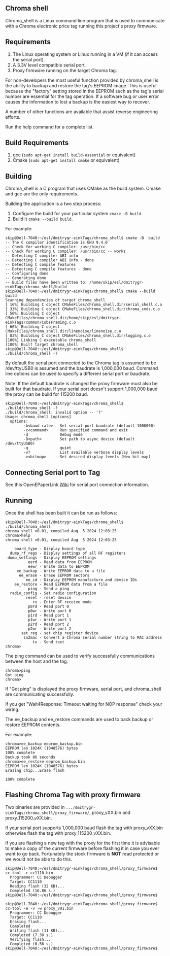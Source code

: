 ## Chroma shell

Chroma_shell is a Linux command line program that is used to communicate with 
a Chroma electronic price tag running this project's proxy firmware.

## Requirements

1. The Linux operating system or Linux running in a VM (if it can access the serial port).
2. A 3.3V level compatible serial port.
3. Proxy firmware running on the target Chroma tag.

For non-developers the most useful function provided by chroma_shell is the
ability to backup and restore the tag's EEPROM image.  This is useful because the
"factory" setting stored in the EEPROM such as the tag's serial number
are essential for the tag operation.  If a software bug or user error
causes the information to lost a backup is the easiest way to recover.

A number of other functions are available that assist reverse engineering
efforts. 

Run the help command for a complete list.

## Build Requirements

1. gcc (`sudo apt-get install build-essential` or equivalent)
2. Cmake (`sudo apt-get install cmake` or equivalent)

## Building

Chroma_shell is a C program that uses CMake as the build system.  Cmake
and gcc are the only requirements.

Building the application is a two step process:

1. Configure the build for your particular system ``cmake -B build``.
2. Build it ``cmake --build build``.

For example:
```
skip@Dell-7040:~/esl/dmitrygr-einkTags/chroma_shell$ cmake -B  build
-- The C compiler identification is GNU 9.4.0
-- Check for working C compiler: /usr/bin/cc
-- Check for working C compiler: /usr/bin/cc -- works
-- Detecting C compiler ABI info
-- Detecting C compiler ABI info - done
-- Detecting C compile features
-- Detecting C compile features - done
-- Configuring done
-- Generating done
-- Build files have been written to: /home/skip/esl/dmitrygr-einkTags/chroma_shell/build
skip@Dell-7040:~/esl/dmitrygr-einkTags/chroma_shell$ cmake --build build
Scanning dependencies of target chroma_shell
[ 16%] Building C object CMakeFiles/chroma_shell.dir/serial_shell.c.o
[ 33%] Building C object CMakeFiles/chroma_shell.dir/chroma_cmds.c.o
[ 50%] Building C object CMakeFiles/chroma_shell.dir/home/skip/esl/dmitrygr-einkTags/common/CobsFraming.c.o
[ 66%] Building C object CMakeFiles/chroma_shell.dir/linenoise/linenoise.c.o
[ 83%] Building C object CMakeFiles/chroma_shell.dir/logging.c.o
[100%] Linking C executable chroma_shell
[100%] Built target chroma_shell
skip@Dell-7040:~/esl/dmitrygr-einkTags/chroma_shell$ ./build/chroma_shell -?
```

By default the serial port connected to the Chroma tag is assumed to be 
/dev/ttyUSB0 is assumed and the baudrate is 1,000,000 baud.  Command line
options can be used to specify a different serial port or baudrate.

Note:  If the default baudrate is changed the proxy firmware must also be
built for that baudrate.  If your serial port doesn't support 1,000,000 baud
the proxy can be build for 115200 baud.

```
skip@Dell-7040:~/esl/dmitrygr-einkTags/chroma_shell$ ./build/chroma_shell -?
./build/chroma_shell: invalid option -- '?'
Usage: chroma_shell [options]
  options:
        -b<baud rate>   Set serial port baudrate (default 1000000)
        -c<command>     Run specified command and exit
        -d              Debug mode
        -D<path>        Set path to async device (default /dev/ttyUSB0)
        -q              quiet
        -v?             List available verbose display levels
        -v<bitmap>      Set desired display levels (Hex bit map)
```

## Connecting Serial port to Tag

See this OpenEPaperLink [Wiki](https://github.com/OpenEPaperLink/OpenEPaperLink/wiki/Chroma-Series-SubGhz-Tags#debug-serial-port-connections)
for serial port connection information.

## Running

Once the shell has been built it can be run as follows:

```
skip@Dell-7040:~/esl/dmitrygr-einkTags/chroma_shell$ ./build/chroma_shell
chroma shell v0.01, compiled Aug  5 2024 12:03:25
chroma>help
chroma shell v0.01, compiled Aug  5 2024 12:03:25

    board_type - Display board type
  dump_rf_regs - Display settings of all RF registers
 dump_settings - Display EEPROM settings
          eerd - Read data from EEPROM
          eewr - Write data to EEPROM
     ee_backup - Write EEPROM data to a file
      ee_erase - Erase EEPROM sectors
         ee_id - Display EEPROM manufacture and device IDs
    ee_restore - Read EEPROM data from a file
          ping - Send a ping
  radio_config - Set radio configuration
         reset - reset device
            rx - Enter RF receive mode
          p0rd - Read port 0
          p0wr - Write port 0
          p1rd - Read port 1
          p1wr - Write port 1
          p2rd - Read port 2
          p2wr - Write port 2
       set_reg - set chip register device
        sn2mac - Convert a Chroma serial number string to MAC address
            tx - Send text
chroma>
```

The ping command can be used to verify successfully communications between
the host and the tag.

```
chroma>ping
Got ping
chroma>
```

If "Got ping" is displayed the proxy firmware, serial port, and chroma_shell
are communicating successfully.

If you get "Wait4Response: Timeout waiting for NOP response" check your wiring.

The ee_backup and ee_restore commands are used to back backup or restore EEPROM 
contents.

For example:

```
chroma>ee_backup eeprom_backup.bin
EEPROM len 1024K (1048576) bytes
100% complete
Backup took 86 seconds
chroma>ee_restore eeprom_backup.bin
EEPROM len 1024K (1048576) bytes
Erasing chip...Erase flash

100% complete
```

## Flashing Chroma Tag with proxy firmware

Two binaries are provided in `.../dmitrygr-einkTags/chroma_shell/proxy_firmware/`, proxy_vXX.bin and proxy_115200_vXX.bin.  

If your serial port supports 1,000,000 baud flash the tag with proxy_vXX.bin otherwise flash
the tag with proxy_115200_vXX.bin.

If you are flashing a new tag with the proxy for the first time it is advisable
to make a copy of the current firmware before flashing it in case you ever
want to go back.  Fortunately the stock firmware is **NOT** read protected or
we would not be able to do this.

```
skip@Dell-7040:~/esl/dmitrygr-einkTags/chroma_shell/proxy_firmware$ cc-tool -r cc1110.bin
  Programmer: CC Debugger
  Target: CC1110
  Reading flash (32 KB)...
  Completed (16.86 s.)
skip@Dell-7040:~/esl/dmitrygr-einkTags/chroma_shell/proxy_firmware$
```

```
skip@Dell-7040:~/esl/dmitrygr-einkTags/chroma_shell/proxy_firmware$ cc-tool -e -v -w proxy_v01.bin
  Programmer: CC Debugger
  Target: CC1110
  Erasing flash...
  Completed
  Writing flash (11 KB)...
  Completed (7.38 s.)
  Verifying flash...
  Completed (0.56 s.)
skip@Dell-7040:~/esl/dmitrygr-einkTags/chroma_shell/proxy_firmware$
```


